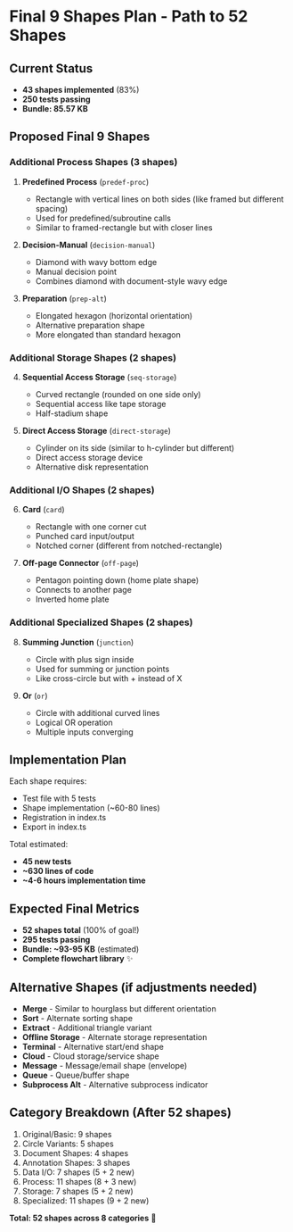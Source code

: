 # Final 9 Shapes Plan - Path to 52 Shapes

## Current Status

- **43 shapes implemented** (83%)
- **250 tests passing**
- **Bundle: 85.57 KB**

## Proposed Final 9 Shapes

### Additional Process Shapes (3 shapes)

1. **Predefined Process** (`predef-proc`)
   - Rectangle with vertical lines on both sides (like framed but different spacing)
   - Used for predefined/subroutine calls
   - Similar to framed-rectangle but with closer lines

2. **Decision-Manual** (`decision-manual`)
   - Diamond with wavy bottom edge
   - Manual decision point
   - Combines diamond with document-style wavy edge

3. **Preparation** (`prep-alt`)
   - Elongated hexagon (horizontal orientation)
   - Alternative preparation shape
   - More elongated than standard hexagon

### Additional Storage Shapes (2 shapes)

4. **Sequential Access Storage** (`seq-storage`)
   - Curved rectangle (rounded on one side only)
   - Sequential access like tape storage
   - Half-stadium shape

5. **Direct Access Storage** (`direct-storage`)
   - Cylinder on its side (similar to h-cylinder but different)
   - Direct access storage device
   - Alternative disk representation

### Additional I/O Shapes (2 shapes)

6. **Card** (`card`)
   - Rectangle with one corner cut
   - Punched card input/output
   - Notched corner (different from notched-rectangle)

7. **Off-page Connector** (`off-page`)
   - Pentagon pointing down (home plate shape)
   - Connects to another page
   - Inverted home plate

### Additional Specialized Shapes (2 shapes)

8. **Summing Junction** (`junction`)
   - Circle with plus sign inside
   - Used for summing or junction points
   - Like cross-circle but with + instead of X

9. **Or** (`or`)
   - Circle with additional curved lines
   - Logical OR operation
   - Multiple inputs converging

## Implementation Plan

Each shape requires:

- Test file with 5 tests
- Shape implementation (~60-80 lines)
- Registration in index.ts
- Export in index.ts

Total estimated:

- **45 new tests**
- **~630 lines of code**
- **~4-6 hours implementation time**

## Expected Final Metrics

- **52 shapes total** (100% of goal!)
- **295 tests passing**
- **Bundle: ~93-95 KB** (estimated)
- **Complete flowchart library** ✨

## Alternative Shapes (if adjustments needed)

- **Merge** - Similar to hourglass but different orientation
- **Sort** - Alternate sorting shape
- **Extract** - Additional triangle variant
- **Offline Storage** - Alternate storage representation
- **Terminal** - Alternative start/end shape
- **Cloud** - Cloud storage/service shape
- **Message** - Message/email shape (envelope)
- **Queue** - Queue/buffer shape
- **Subprocess Alt** - Alternative subprocess indicator

## Category Breakdown (After 52 shapes)

1. Original/Basic: 9 shapes
2. Circle Variants: 5 shapes
3. Document Shapes: 4 shapes
4. Annotation Shapes: 3 shapes
5. Data I/O: 7 shapes (5 + 2 new)
6. Process: 11 shapes (8 + 3 new)
7. Storage: 7 shapes (5 + 2 new)
8. Specialized: 11 shapes (9 + 2 new)

**Total: 52 shapes across 8 categories** 🎯

